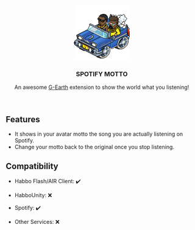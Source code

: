 
<br />
<div align="center">
    <img src="SpotifyMotto/resources/hiphopcar.gif" alt="Logo">

  <h3 align="center">SPOTIFY MOTTO</h3>

  <p align="center">
    An awesome <a href="https://github.com/sirjonasxx/G-Earth">G-Earth</a> extension to show the world what you listening!
    <br />
    <br />
    <br />
  </p>

</div>

## Features

* It shows in your avatar motto the song you are actually listening on Spotify.
* Change your motto back to the original once you stop listening.

## Compatibility

* Habbo Flash/AIR Client: :heavy_check_mark:
* HabboUnity: :x:

* Spotify: :heavy_check_mark:
* Other Services: :x:

##
